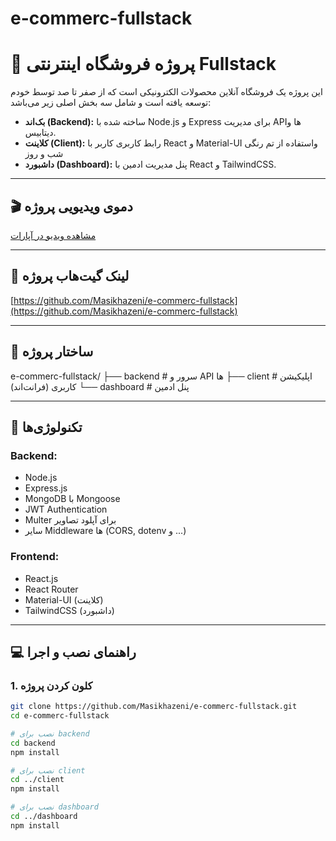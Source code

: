 # e-commerc-fullstack
# 🛒 پروژه فروشگاه اینترنتی Fullstack

این پروژه یک فروشگاه آنلاین محصولات الکترونیکی است که از صفر تا صد توسط خودم توسعه یافته است و شامل سه بخش اصلی زیر می‌باشد:

- **بک‌اند (Backend):** ساخته شده با Node.js و Express برای مدیریت APIها و دیتابیس.
- **کلاینت (Client):** رابط کاربری کاربر با React و Material-UI واستفاده از تم رنگی شب و روز
- **داشبورد (Dashboard):** پنل مدیریت ادمین با React و TailwindCSS.

---

## 🎬 دموی ویدیویی پروژه

[مشاهده ویدیو در آپارات](https://www.aparat.com/v/bif98x0)

---

## 🔗 لینک گیت‌هاب پروژه

[https://github.com/Masikhazeni/e-commerc-fullstack](https://github.com/Masikhazeni/e-commerc-fullstack)

---

## 📁 ساختار پروژه
e-commerc-fullstack/
├── backend # سرور و API ها
├── client # اپلیکیشن کاربری (فرانت‌اند)
└── dashboard # پنل ادمین


---

## 🚀 تکنولوژی‌ها

### Backend:
- Node.js
- Express.js
- MongoDB با Mongoose
- JWT Authentication
- Multer برای آپلود تصاویر
- سایر Middleware ها (CORS, dotenv و ...)

### Frontend:
- React.js
- React Router
- Material-UI (کلاینت)
- TailwindCSS (داشبورد)

---

## 💻 راهنمای نصب و اجرا

### 1. کلون کردن پروژه

```bash
git clone https://github.com/Masikhazeni/e-commerc-fullstack.git
cd e-commerc-fullstack

# نصب برای backend
cd backend
npm install

# نصب برای client
cd ../client
npm install

# نصب برای dashboard
cd ../dashboard
npm install



 
